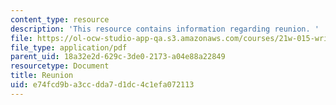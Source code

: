 ```yaml
---
content_type: resource
description: 'This resource contains information regarding reunion. '
file: https://ol-ocw-studio-app-qa.s3.amazonaws.com/courses/21w-015-writing-and-rhetoric-writing-about-sports-fall-2013/e74fcd9ba3ccdda7d1dc4c1efa072113_MIT21W_015F13_ChiofReuFin1.pdf
file_type: application/pdf
parent_uid: 18a32e2d-629c-3de0-2173-a04e88a22849
resourcetype: Document
title: Reunion
uid: e74fcd9b-a3cc-dda7-d1dc-4c1efa072113
---
```

